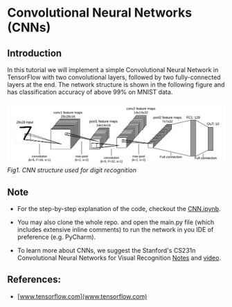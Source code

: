 # Convolutional Neural Networks (CNNs)

## Introduction

In this tutorial we will implement a simple Convolutional Neural Network in TensorFlow
with two convolutional layers, followed by two fully-connected layers at the end. 
The network structure is shown in the following figure and has classification accuracy of
above 99% on MNIST data.

![CNN](imgs/img1.png)
*Fig1. CNN structure used for digit recognition*

## Note
- For the step-by-step explanation of the code, checkout the 
[CNN.ipynb](CNN.ipynb).

- You may also clone the whole repo. and open the main.py file 
(which includes extensive inline comments) to run the network 
in you IDE of preference (e.g. PyCharm).

- To learn more about CNNs, we suggest the Stanford's CS231n 
Convolutional Neural Networks for Visual Recognition
[Notes](https://cs231n.github.io/convolutional-networks/) and
[video](https://www.youtube.com/watch?v=bNb2fEVKeEo&list=PL3FW7Lu3i5JvHM8ljYj-zLfQRF3EO8sYv).

## References:
* [www.tensorflow.com](www.tensorflow.com)
